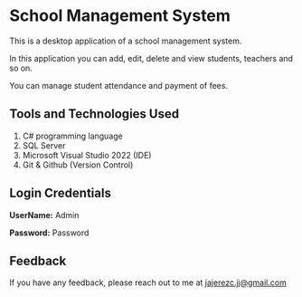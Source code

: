 
# School Management System

This is a desktop application of a school management system. 

In this application you can add, edit, delete and view students, teachers and so on. 

You can manage student attendance and payment of fees. 


## Tools and Technologies Used

1. C# programming language
2. SQL Server
3. Microsoft Visual Studio 2022 (IDE)
4. Git & Github (Version Control)


## Login Credentials
**UserName:** Admin

**Password:** Password



## Feedback

If you have any feedback, please reach out to me at jajerezc.jj@gmail.com

